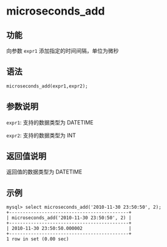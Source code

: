 # microseconds_add

## 功能

向参数 `expr1` 添加指定的时间间隔，单位为微秒

## 语法

```Haskell
microseconds_add(expr1,expr2);
```

## 参数说明

`expr1`: 支持的数据类型为 DATETIME

`expr2`: 支持的数据类型为 INT

## 返回值说明

返回值的数据类型为 DATETIME

## 示例

```Plain Text
mysql> select microseconds_add('2010-11-30 23:50:50', 2);
+--------------------------------------------+
| microseconds_add('2010-11-30 23:50:50', 2) |
+--------------------------------------------+
| 2010-11-30 23:50:50.000002                 |
+--------------------------------------------+
1 row in set (0.00 sec)
```
